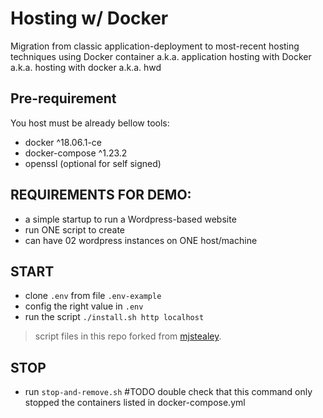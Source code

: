 # Hosting w/ Docker
Migration from classic application-deployment to most-recent hosting techniques using Docker container
a.k.a. application hosting with Docker
a.k.a. hosting with docker 
a.k.a. hwd

## Pre-requirement
You host must be already bellow tools:
- docker ^18.06.1-ce
- docker-compose ^1.23.2
- openssl (optional for self signed)

## REQUIREMENTS FOR DEMO:
- a simple startup to run a Wordpress-based website
- run ONE script to create
- can have 02 wordpress instances on ONE host/machine

## START
- clone `.env` from file `.env-example`
- config the right value in `.env`
- run the script `./install.sh http localhost`
> script files in this repo forked from [mjstealey](https://github.com/mjstealey/wordpress-nginx-docker).


## STOP
- run `stop-and-remove.sh` #TODO double check that this command only stopped the containers listed in docker-compose.yml